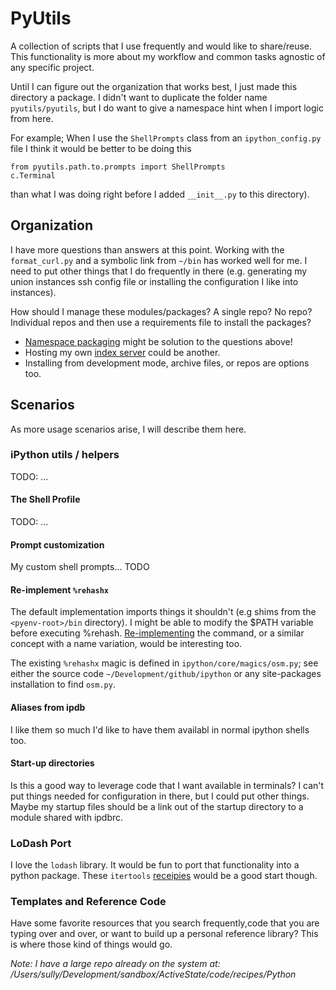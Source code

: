 # PyUtils

A collection of scripts that I use frequently and would like to share/reuse.  This
functionality is more about my workflow and common tasks agnostic of any specific 
project.

Until I can figure out the organization that works best, I just made this directory
a package.  I didn't want to duplicate the folder name `pyutils/pyutils`, but I do
want to give a namespace hint when I import logic from here. 

For example; When I use the `ShellPrompts` class from an `ipython_config.py` file 
I think it would be better to be doing this 

    from pyutils.path.to.prompts import ShellPrompts
    c.Terminal

than what I was doing right before I added `__init__.py` to this directory).


## Organization

I have more questions than answers at this point.  Working with the `format_curl.py`
and a symbolic link from `~/bin` has worked well for me.  I need to put other things
that I do frequently in there (e.g. generating my union instances ssh config file or
installing the configuration I like into instances).


How should I manage these modules/packages?  A single repo?  No repo?  Individual repos
and then use a requirements file to install the packages?

- [Namespace packaging][namespace-packaging] might be solution to the questions above!
- Hosting my own [index server][package-index] could be another.
- Installing from development mode, archive files, or repos are options too.


[namespace-packaging]: https://packaging.python.org/guides/packaging-namespace-packages/
[package-index]: https://packaging.python.org/guides/index-mirrors-and-caches/

## Scenarios

As more usage scenarios arise, I will describe them here.


### iPython utils / helpers

TODO: ...  


[ipyhon-demo]: http://ipython.readthedocs.io/en/stable/interactive/reference.html#interactive-demos-with-ipython

#### The Shell Profile

TODO: ...  


#### Prompt customization

My custom shell prompts... TODO


#### Re-implement `%rehashx`

The default implementation imports things it shouldn't (e.g shims from the
`<pyenv-root>/bin` directory).  I might be able to modify the $PATH variable
before executing %rehash.  [Re-implementing][custom-magic] the command, or a
similar concept with a name variation, would be interesting too.

The existing `%rehashx` magic is defined in `ipython/core/magics/osm.py`; see
either the source code `~/Development/github/ipython` or any site-packages
installation to find `osm.py`.


[custom-magic]: http://ipython.readthedocs.io/en/5.x/config/custommagics.html#defining-magics

#### Aliases from ipdb

I like them so much I'd like to have them availabl in normal ipython shells
too.


#### Start-up directories

Is this a good way to leverage code that I want available in terminals?  I
can't put things needed for configuration in there, but I could put other
things.  Maybe my startup files should be a link out of the startup directory
to a module shared with ipdbrc.


### LoDash Port

I love the `lodash` library.  It would be fun to port that functionality 
into a python package.  These `itertools` [receipies][itertools-receipes] 
would be a good start though.


[itertools-receipes]: https://docs.python.org/3/library/itertools.html#recipes

### Templates and Reference Code

Have some favorite resources that you search frequently,code that you are typing
over and over, or want to build up a personal reference library?  This is where
those kind of things would go.

_Note: I have a large repo already on the system at: /Users/sully/Development/sandbox/ActiveState/code/recipes/Python_
